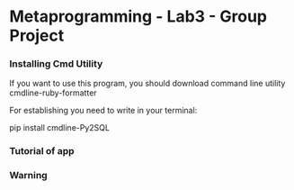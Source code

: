 # Metaprogramming - Lab3 - Group Project 

### Installing Cmd Utility

If you want to use this program, you should download command line utility cmdline-ruby-formatter

For establishing you need to write in your terminal:

pip install cmdline-Py2SQL

### Tutorial of app

### Warning

